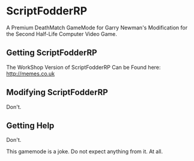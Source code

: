 # ScriptFodderRP
A Premium DeathMatch GameMode for Garry Newman's Modification for the Second Half-Life Computer Video Game.

## Getting ScriptFodderRP
The WorkShop Version of ScriptFodderRP Can be Found here:
http://memes.co.uk

## Modifying ScriptFodderRP
Don't.

## Getting Help
Don't.





































This gamemode is a joke. Do not expect anything from it. At all.
